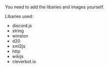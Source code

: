 You need to add the libaries and images yourself.

Libaries used:

- discord.js
- string
- winston
- d20
- xml2js
- http
- wikijs
- cleverbot.io